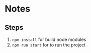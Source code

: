 # Notes

## Steps
1. ```npm install``` for build node modules
2. ```npm run start``` for to run the project
